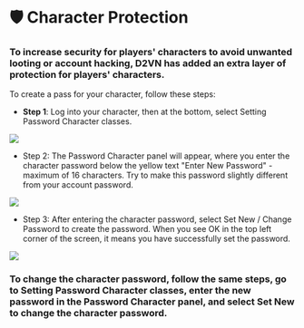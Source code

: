 # 🛡️ Character Protection

### To increase security for players' characters to avoid unwanted looting or account hacking, D2VN has added an extra layer of protection for players' characters.

To create a pass for your character, follow these steps:

* **Step 1**: Log into your character, then at the bottom, select Setting Password Character classes.

![](https://i0.wp.com/diablo2-vn.com/tm/app/uploads/2023/04/setting.png?resize=758%2C124\&ssl=1)

* Step 2: The Password Character panel will appear, where you enter the character password below the yellow text "Enter New Password" - maximum of 16 characters. Try to make this password slightly different from your account password.

![](https://i0.wp.com/diablo2-vn.com/tm/app/uploads/2023/04/setting1.png?resize=784%2C596\&ssl=1)

* Step 3: After entering the character password, select Set New / Change Password to create the password. When you see OK in the top left corner of the screen, it means you have successfully set the password.

![](https://i0.wp.com/diablo2-vn.com/tm/app/uploads/2023/04/setting2-1.png?resize=768%2C399\&ssl=1)

### To change the character password, follow the same steps, go to Setting Password Character classes, enter the new password in the Password Character panel, and select Set New to change the character password.